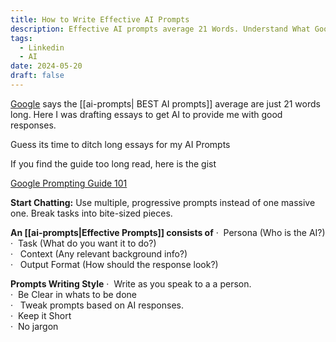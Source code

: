 ```yaml
---
title: How to Write Effective AI Prompts
description: Effective AI prompts average 21 Words. Understand What Google says on writing effective AI Prompts
tags:
  - Linkedin
  - AI
date: 2024-05-20
draft: false
---
```

[Google](https://www.linkedin.com/company/google/) says the [[ai-prompts| BEST AI prompts]] average are just 21 words long. Here I was drafting essays to get AI to provide me with good responses.  
  
Guess its time to ditch long essays for my AI Prompts  
  
If you find the guide too long read, here is the gist  


[Google Prompting Guide 101](https://services.google.com/fh/files/misc/gemini-for-google-workspace-prompting-guide-101.pdf)

**Start Chatting:** Use multiple, progressive prompts instead of one massive one. Break tasks into bite-sized pieces.  
  
**An [[ai-prompts|Effective Prompts]] consists of**
·  Persona (Who is the AI?)  
·  Task (What do you want it to do?)  
·   Context (Any relevant background info?)  
·   Output Format (How should the response look?)  
  
 **Prompts Writing Style** 
·  Write as you speak to a a person.  
·  Be Clear in whats to be done  
·   Tweak prompts based on AI responses.  
·  Keep it Short  
·  No jargon